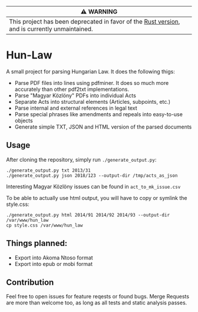 | **:warning: WARNING** |
| --- |
| This project has been deprecated in favor of the [Rust version](https://github.com/badicsalex/hun_law_rs), and is currently unmaintained. |

# Hun-Law

A small project for parsing Hungarian Law. It does the following thigs:

* Parse PDF files into lines using pdfminer. It does so much more accurately
  than other pdf2txt implementations.
* Parse "Magyar Közlöny" PDFs into individual Acts
* Separate Acts into structural elements (Articles, subpoints, etc.)
* Parse internal and external references in legal text
* Parse special phrases like amendments and repeals into easy-to-use objects
* Generate simple TXT, JSON and HTML version of the parsed documents

## Usage

After cloning the repository, simply run `./generate_output.py`:

```
./generate_output.py txt 2013/31
./generate_output.py json 2018/123 --output-dir /tmp/acts_as_json
```

Interesting Magyar Közlöny issues can be found in `act_to_mk_issue.csv`

To be able to actually use html output, you will have to copy or symlink the
style.css:
```
./generate_output.py html 2014/91 2014/92 2014/93 --output-dir /var/www/hun_law
cp style.css /var/www/hun_law
```


## Things planned:

* Export into Akoma Ntoso format
* Export into epub or mobi format

## Contribution

Feel free to open issues for feature reqests or found bugs. Merge Requests are more than welcome too, as long as all tests and static analysis passes.
